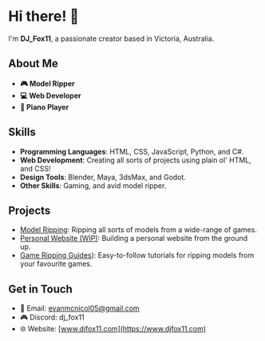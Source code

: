 # Hi there! 👋

I'm **DJ_Fox11**, a passionate creator based in Victoria, Australia.

## About Me
- **🎮 Model Ripper**
- **💻 Web Developer**
- **🎹 Piano Player**

## Skills
- **Programming Languages**: HTML, CSS, JavaScript, Python, and C#.
- **Web Development**: Creating all sorts of projects using plain ol' HTML, and CSS!
- **Design Tools**: Blender, Maya, 3dsMax, and Godot.
- **Other Skills**: Gaming, and avid model ripper.

## Projects
- [Model Ripping](https://www.models-resource.com/submitter/DJ_Fox11/): Ripping all sorts of models from a wide-range of games.
- [Personal Website (WIP)](https://djfox11.com): Building a personal website from the ground up.
- [Game Ripping Guides](https://www.djfox11.com/ripping-tuts/ripping)): Easy-to-follow tutorials for ripping models from your favourite games.

## Get in Touch
- 📧 Email: evanmcnicol05@gmail.com
- 🎮 Discord: dj_fox11
- 🌐 Website: [www.djfox11.com](https://www.djfox11.com)
